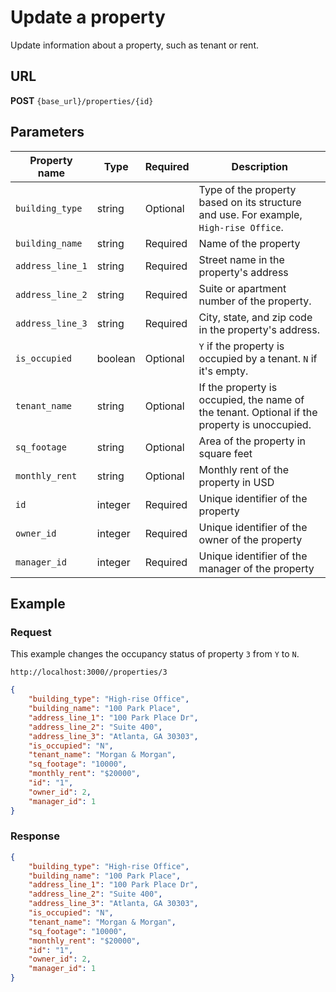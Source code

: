 # Update a property

Update information about a property, such as tenant or rent.

## URL

**POST** `{base_url}/properties/{id}`

## Parameters

| Property name | Type | Required | Description |
|-------|--------|---------|---------|
| `building_type` | string | Optional | Type of the property based on its structure and use. For example, `High-rise Office`. |
| `building_name` |string | Required | Name of the property |
| `address_line_1` | string | Required | Street name in the property's address |
| `address_line_2` | string | Required | Suite or apartment number of the property. |
| `address_line_3` | string | Required | City, state, and zip code in the property's address. |
| `is_occupied` | boolean | Optional | `Y` if the property is occupied by a tenant. `N` if it's empty. |
| `tenant_name` | string | Optional | If the property is occupied, the name of the tenant. Optional if the property is unoccupied. |
| `sq_footage` | string |  Optional | Area of the property in square feet |
| `monthly_rent` | string |  Optional | Monthly rent of the property in USD |
| `id` | integer | Required | Unique identifier of the property |
| `owner_id` | integer | Required | Unique identifier of the owner of the property |
| `manager_id` | integer | Required | Unique identifier of the manager of the property |

## Example

### Request

This example changes the occupancy status of property `3` from `Y` to `N`.

`http://localhost:3000//properties/3`

```json
{
    "building_type": "High-rise Office",
    "building_name": "100 Park Place",
    "address_line_1": "100 Park Place Dr",
    "address_line_2": "Suite 400",
    "address_line_3": "Atlanta, GA 30303",
    "is_occupied": "N",
    "tenant_name": "Morgan & Morgan",
    "sq_footage": "10000",
    "monthly_rent": "$20000",
    "id": "1",
    "owner_id": 2,
    "manager_id": 1
}
```

### Response

```json
{
    "building_type": "High-rise Office",
    "building_name": "100 Park Place",
    "address_line_1": "100 Park Place Dr",
    "address_line_2": "Suite 400",
    "address_line_3": "Atlanta, GA 30303",
    "is_occupied": "N",
    "tenant_name": "Morgan & Morgan",
    "sq_footage": "10000",
    "monthly_rent": "$20000",
    "id": "1",
    "owner_id": 2,
    "manager_id": 1
}
```
